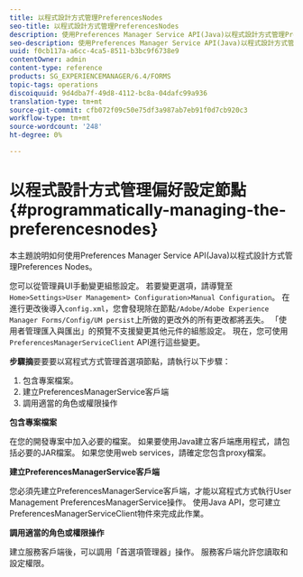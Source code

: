 ```yaml
---
title: 以程式設計方式管理PreferencesNodes
seo-title: 以程式設計方式管理PreferencesNodes
description: 使用Preferences Manager Service API(Java)以程式設計方式管理Preferences節點。
seo-description: 使用Preferences Manager Service API(Java)以程式設計方式管理Preferences節點。
uuid: f0cb117a-a6cc-4ca5-8511-b3bc9f6738e9
contentOwner: admin
content-type: reference
products: SG_EXPERIENCEMANAGER/6.4/FORMS
topic-tags: operations
discoiquuid: 9d4dba7f-49d8-4112-bc8a-04dafc99a936
translation-type: tm+mt
source-git-commit: cfb072f09c50e75df3a987ab7eb91f0d7cb920c3
workflow-type: tm+mt
source-wordcount: '248'
ht-degree: 0%

---
```



# 以程式設計方式管理偏好設定節點{#programmatically-managing-the-preferencesnodes}

本主題說明如何使用Preferences Manager Service API(Java)以程式設計方式管理Preferences Nodes。

您可以從管理員UI手動變更組態設定。 若要變更選項，請導覽至`Home>Settings>User Management> Configuration>Manual Configuration`。 在進行更改後導入`config.xml`，您會發現除在節點`/Adobe/Adobe Experience Manager Forms/Config/UM persist`上所做的更改外的所有更改都將丟失。 「使用者管理匯入與匯出」的預覽不支援變更其他元件的組態設定。 現在，您可使用`PreferencesManagerServiceClient` API進行這些變更。

**步驟摘**&#x200B;要要要以寫程式方式管理首選項節點，請執行以下步驟：

1. 包含專案檔案。
1. 建立PreferencesManagerService客戶端
1. 調用適當的角色或權限操作

**包含專案檔案**

在您的開發專案中加入必要的檔案。 如果要使用Java建立客戶端應用程式，請包括必要的JAR檔案。 如果您使用web services，請確定您包含proxy檔案。

**建立PreferencesManagerService客戶端**

您必須先建立PreferencesManagerService客戶端，才能以寫程式方式執行User Management PreferencesManagerService操作。 使用Java API，您可建立PreferencesManagerServiceClient物件來完成此作業。

**調用適當的角色或權限操作**

建立服務客戶端後，可以調用「首選項管理器」操作。 服務客戶端允許您讀取和設定權限。
